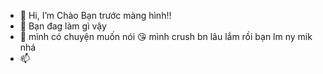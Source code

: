 - 👋 Hi, I’m Chào Bạn trước màng hình!!
- 👀 Bạn đag làm gì vậy
- 🌱 mình có chuyện muốn nói
😘 mình crush bn lâu lắm rồi bạn lm ny mik nhá
- 📫 

<!---
Nguyenpgutu12/Nguyenpgutu12 is a ✨ special ✨ repository because its `README.md` (this file) appears on your GitHub profile.
You can click the Preview link to take a look at your changes.
--->
